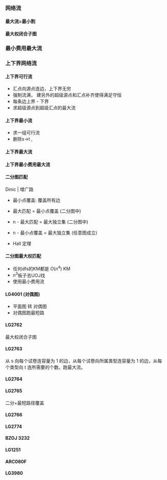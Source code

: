 ### 网络流
#### 最大流=最小割
#### 最大权闭合子图

### 最小费用最大流 
#### 

### 上下界网络流
#### 上下界可行流
* 汇点向源点连边，上下界无穷
* 强制流满， 建另外的超级源点和汇点补齐使得满足守恒
* 每条边上界 - 下界
* 求超级源点到超级汇点的最大流

#### 上下界最小流
* 求一组可行流
* 删除s->t , 

#### 上下界最大流

#### 上下界最小费用最大流

#### 二分图匹配
Dinic | 增广路

* 最小点覆盖: 覆盖所有边
* 最大匹配 = 最小点覆盖 (二分图中)
* n - 最大匹配 = 最大独立集 (二分图中)
* n - 最小点覆盖 = 最大独立集 (任意图成立)

* Hall 定理

#### 二分图最大权匹配
* 任何dfs的KM都是 $O(n^4)$ KM 
* $n^3$板子去UOJ找
* 使用最小费用流

#### LG4001 (对偶图)
* 平面图 转 对偶图
* 对偶图跑最短路

#### LG2762
最大权闭合子图

#### LG2763
 从 s 向每个试卷连容量为 1 的边，从每个试卷向所属类型连容量为 1 的边，从每个类型向 t 连所需要的个数。跑最大流。 

#### LG2764

#### LG2765
二分+最短路径覆盖

#### LG2766

#### LG2774

#### BZOJ 3232

#### LG1251

#### ARC080F

#### LG3980
